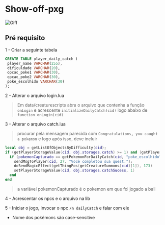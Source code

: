 # Show-off-pxg

![Giff](https://github.com/afabianoo/Show-off-pxg/blob/master/dailyCatch.gif) 

## Pré requisito

1 - Criar a seguinte tabela

```sql
CREATE TABLE player_daily_catch (
 player_name VARCHAR(255),
 dificuldade VARCHAR(20),
 opcao_poke1 VARCHAR(30),
 opcao_poke2 VARCHAR(30),
 poke_escolhido VARCHAR(30)
);
```

2 - Alterar o arquivo login.lua

> Em data/creaturescripts abra o arquivo que contenha a função `onLogin` e acrescente `initializeDailyCatch(cid)` logo abaixo de `function onLogin(cid)`

3 - Alterar o arquivo catch.lua
> procurar pela mensagem parecida com `Congratulations, you caught a pokemon` e logo após isso, deve incluir
``` lua
local obj = getListOfObjectsByDifficulty(cid);
if (getPlayerStorageValue(cid, obj.storages.catch) >= 1) and (getPlayerStorageValue(cid, obj.storages.catchSucess) ~= 1) then 
  if (pokemonCapturado == getPokemonForDailyCatch(cid, "poke_escolhido")) then
    sendMsgToPlayer(cid, 27, "Você completou sua quest.");
    doSendMagicEffect(getThingPos(getCreatureSummons(cid)[1]), 173) 
    setPlayerStorageValue(cid, obj.storages.catchSucess, 1)
  end
end
```
> a variável pokemonCapturado é o pokemon em que foi jogado a ball

4 - Acrescentar os npcs e o arquivo na lib

5 - Iniciar o jogo, invocar o npc `/n dailyCatch` e falar com ele
  - Nome dos pokémons são case-sensitive
